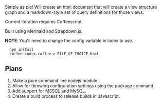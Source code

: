 Simple as pie! Will create an html document that will create a view structure
graph and a markdown-style set of query definitions for those views.

Current iteration requires Coffeescript.

Built using Mermaid and Strapdown.js.

**NOTE**: You'll need to change the config variable in index to use.

```
  npm install
  coffee index.coffee > FILE_OF_CHOICE.html
```

## Plans
  1. Make a pure command line nodejs module.
  2. Allow for throwing configuration settings using the package command.
  3. Add support for MSSQL and MySQL.
  4. Create a build process to release builds in Javascript.
